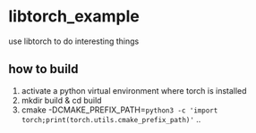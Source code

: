 # libtorch_example
use libtorch to do interesting things

## how to build

1. activate a python virtual environment where torch is installed
2. mkdir build & cd build
3. cmake -DCMAKE_PREFIX_PATH=`python3 -c 'import torch;print(torch.utils.cmake_prefix_path)'` ..


